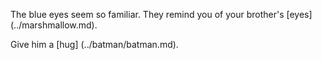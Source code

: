 The blue eyes seem so familiar. They remind you of your brother's [eyes] (../marshmallow.md).

Give him a [hug] (../batman/batman.md).
